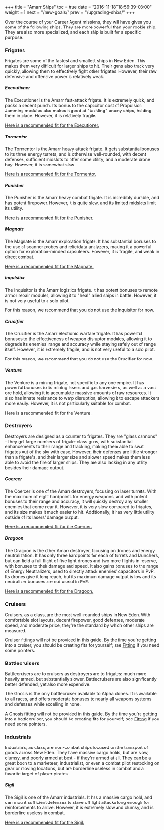 +++ title = "Amarr Ships" toc = true date = "2016-11-18T18:56:39-08:00" weight = 1 next = "/new-goals/" prev = "/upgrading-ships/" +++

Over the course of your Career Agent missions, they will have given you some of the following ships. They are more powerful than your rookie ship. They are also more specialized, and each ship is built for a specific purpose.

### Frigates

Frigates are some of the fastest and smallest ships in New Eden. This makes them very difficult for larger ships to hit. Their guns also track very quickly, allowing them to effectively fight other frigates. However, their raw defensive and offensive power is relatively weak.

##### Executioner

The Executioner is the Amarr fast-attack frigate. It is extremely quick, and packs a decent punch. Its bonus to the capacitor cost of Propulsion Jamming modules also makes it good at "tackling" enemy ships, holding them in place. However, it is relatively fragile.

[Here is a recommended fit for the Executioner.](/upgrading-ships/amarr/executioner/)

##### Tormentor

The Tormentor is the Amarr heavy attack frigate. It gets substantial bonuses to its three energy turrets, and is otherwise well-rounded, with decent defenses, sufficient midslots to offer some utility, and a moderate drone bay. However, it is somewhat slow.

[Here is a recommended fit for the Tormentor.](/upgrading-ships/amarr/tormentor/)

##### Punisher

The Punisher is the Amarr heavy combat frigate. It is incredibly durable, and has potent firepower. However, it is quite slow, and its limited midslots limit its utility.

[Here is a recommended fit for the Punisher.](/upgrading-ships/amarr/punisher/)

##### Magnate

The Magnate is the Amarr exploration frigate. It has substantial bonuses to the use of scanner probes and relic/data analyzers, making it a powerful option for exploration-minded capsuleers. However, it is fragile, and weak in direct combat.

[Here is a recommended fit for the Magnate.](/upgrading-ships/amarr/magnate/)

##### Inquisitor

The Inquisitor is the Amarr logistics frigate. It has potent bonuses to remote armor repair modules, allowing it to "heal" allied ships in battle. However, it is not very useful to a solo pilot.

For this reason, we recommend that you do not use the Inquisitor for now.

##### Crucifier

The Crucifier is the Amarr electronic warfare frigate. It has powerful bonuses to the effectiveness of weapon disruptor modules, allowing it to degrade its enemies' range and accuracy while staying safely out of range itself. However, it is extremely fragile, and is not very useful to a solo pilot.

For this reason, we recommend that you do not use the Crucifier for now.

##### Venture

The Venture is a mining frigate, not specific to any one empire. It has powerful bonuses to its mining lasers and gas harvesters, as well as a vast ore hold, allowing it to accumulate massive amounts of raw resources. It also has innate resistance to warp disruption, allowing it to escape attackers more easily. However, it is not particularly suitable for combat.

[Here is a recommended fit for the Venture.](/upgrading-ships/amarr/venture/)

### Destroyers

Destroyers are designed as a counter to frigates. They are "glass cannons" - they get large numbers of frigate-class guns, with substantial enhancements to their range and tracking, making them able to swat frigates out of the sky with ease. However, their defenses are little stronger than a frigate's, and their larger size and slower speed makes them less able to avoid the fire of larger ships. They are also lacking in any utility besides their damage output.

##### Coercer

The Coercer is one of the Amarr destroyers, focusing on laser turrets. With the maximum of eight hardpoints for energy weapons, and with potent bonuses to their range and accuracy, it will quickly destroy any smaller enemies that come near it. However, it is very slow compared to frigates, and its size makes it much easier to hit. Additionally, it has very little utility outside of its lasers' damage output.

[Here is a recommended fit for the Coercer.](/upgrading-ships/amarr/coercer/)

##### Dragoon

The Dragoon is the other Amarr destroyer, focusing on drones and energy neutralization. It has only three hardpoints for each of turrets and launchers, but can field a full flight of five light drones and two more flights in reserve, with bonuses to their damage and speed. It also gains bonuses to the range of Energy Neutralizers, used to directly attack enemies' capacitors in PvP. Its drones give it long reach, but its maximum damage output is low and its neutralizer bonuses are not useful in PvE.

[Here is a recommended fit for the Dragoon.](/upgrading-ships/amarr/dragoon/)

### Cruisers

Cruisers, as a class, are the most well-rounded ships in New Eden. With comfortable slot layouts, decent firepower, good defenses, moderate speed, and moderate price, they're the standard by which other ships are measured.

Cruiser fittings will not be provided in this guide. By the time you're getting into a cruiser, you should be creating fits for yourself; see [Fitting](/reference/fitting/) if you need some pointers.

### Battlecruisers

Battlecruisers are to cruisers as destroyers are to frigates: much more heavily armed, but substantially slower. Battlecruisers are also significantly better defended, yet also more expensive.

The Gnosis is the only battlecruiser available to Alpha clones. It is available to all races, and offers moderate bonuses to nearly all weapons systems and defenses while excelling in none.

A Gnosis fitting will not be provided in this guide. By the time you're getting into a battlecruiser, you should be creating fits for yourself; see [Fitting](/reference/fitting/) if you need some pointers.

### Industrials

Industrials, as class, are non-combat ships focused on the transport of goods across New Eden. They have massive cargo holds, but are slow, clumsy, and poorly armed at best - if they're armed at all. They can be a great boon to a marketeer, industrialist, or even a combat pilot restocking on gear or moving locations, but are borderline useless in combat and a favorite target of player pirates.

##### Sigil

The Sigil is one of the Amarr industrials. It has a massive cargo hold, and can mount sufficient defenses to stave off light attacks long enough for reinforcements to arrive. However, it is extremely slow and clumsy, and is borderline useless in combat.

[Here is a recommended fit for the Sigil.](/upgrading-ships/amarr/sigil/)